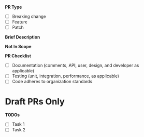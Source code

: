 <!---
    This is a comment. So are other lines like it. No need to delete them
    before submitting your PR.
--->

<!---
    As of 12/7/2022 GitHub does not allow multiple PR templates. Our solution
    is to create one master PR template for all use cases, please delete the
    use cases which are not relevant for your PR. Sorry about the extra step.
--->

<!---
    General PR Questions
    ====================
    Please answer all questions in this section for all PRs.
--->

**PR Type**
<!---
    Please check the corresponding box.

    "Breaking change" is a PR which will break existing user-facing code. These
    types of PRs must be discussed in advance. They may be very small, or very
    extensive PRs depending on the change.

    A "feature" is a PR which adds a major new capability, massively overhauls
    an existing feature, writes entirely new documentation pages, or optimizes
    an extensive algorithm. Features usually take at least a week to implement.

    A "patch" is a PR which touches relatively few lines of code. Patches
    usually address bugs, minor performance issues, typos, clarify
    documentation, etc. Most patches are ready to go in a day or two.
--->

- [ ] Breaking change
- [ ] Feature
- [ ] Patch

**Brief Description**
<!---
    In a couple sentences, describe what this pull request will accomplish. If
    there is a corresponding issue please link to it with
    [closing words](
        https://docs.github.com/en/issues/tracking-your-work-with-issues/linking-a-pull-request-to-an-issue#linking-a-pull-request-to-an-issue-
        using-a-keyword)
    as appropriate. If the goal is more complicated than can be articulated in
    a few sentences, please first open an issue and explain it in detail
    there.
--->

**Not In Scope**
<!---
    Some features have obvious extensions or use cases. If you're only targeting
    a specific use case and don't want to worry about other use cases in this
    PR please make that clear. As appropriate, open an issue for anything not in scope that will need to be or
    could be done in the future.
--->



**PR Checklist**

<!---
    This checklist is meant for developers who are part of the NWChemEx-Project
    organization. If you are an outside collaborator, who only occasionally
    contributes little tweaks, we're just happy to get your contribution. The
    reviewers will happily make any changes needed to bring your contribution
    up to snuff.

    For developers who are part of the organization, and outside collaborators making frequent or large contributions, know that the NWChemEx-Project
    organization strives to be an exemplar of code quality. Unless you have
    advance approval, your PR will not be merged until all relevant items on the
    checklist have been addressed. That said, if you're new, we're certainly
    willing to help out, answer questions, and point you to the right resources.
--->

- [ ] Documentation (comments, API, user, design, and developer as applicable)
- [ ] Testing (unit, integration, performance, as applicable)
- [ ] Code adheres to organization standards

# Draft PRs Only
<!---
    We strongly encourage all PR authors to open PRs as early as possible.
    When you do that your PR is usually not ready for review. Fill this section
    out in that case. Note we encourage breaking PRs down into chunks which
    can be merged within two weeks. If you expect that your TODO list is too
    large please break the PR down into smaller PRs.
--->

**TODOs**
<!---
    Please include a list of what needs to be done beyond the normal PR
    checklist.
--->

- [ ] Task 1
- [ ] Task 2
